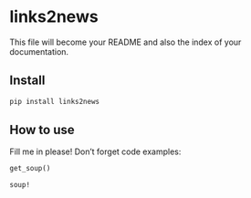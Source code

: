 links2news
================

<!-- WARNING: THIS FILE WAS AUTOGENERATED! DO NOT EDIT! -->

This file will become your README and also the index of your
documentation.

## Install

``` sh
pip install links2news
```

## How to use

Fill me in please! Don’t forget code examples:

``` python
get_soup()
```

    soup!
